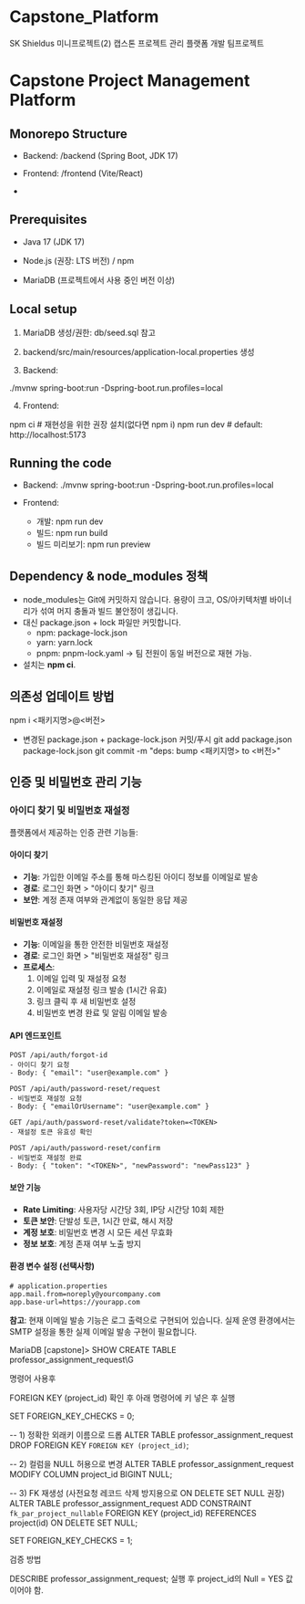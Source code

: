 # Capstone_Platform

SK Shieldus 미니프로젝트(2) 캡스톤 프로젝트 관리 플랫폼 개발 팀프로젝트

# Capstone Project Management Platform

## Monorepo Structure

- Backend: /backend (Spring Boot, JDK 17)

- Frontend: /frontend (Vite/React)
- 
## Prerequisites

- Java 17 (JDK 17)

- Node.js (권장: LTS 버전) / npm

- MariaDB (프로젝트에서 사용 중인 버전 이상)

## Local setup

1) MariaDB 생성/권한: db/seed.sql 참고

2) backend/src/main/resources/application-local.properties 생성

3) Backend:

./mvnw spring-boot:run -Dspring-boot.run.profiles=local

4) Frontend:

npm ci        # 재현성을 위한 권장 설치(없다면 npm i)
npm run dev   # default: http://localhost:5173

## Running the code

- Backend: ./mvnw spring-boot:run -Dspring-boot.run.profiles=local

- Frontend:
  - 개발: npm run dev
  - 빌드: npm run build 
  - 빌드 미리보기: npm run preview


## Dependency & node_modules 정책

- node_modules는 Git에 커밋하지 않습니다. 용량이 크고, OS/아키텍처별 바이너리가 섞여 머지 충돌과 빌드 불안정이 생깁니다.
- 대신 package.json + lock 파일만 커밋합니다.
  - npm: package-lock.json 
  - yarn: yarn.lock 
  - pnpm: pnpm-lock.yaml → 팀 전원이 동일 버전으로 재현 가능.
- 설치는 **npm ci**.

## 의존성 업데이트 방법
npm i <패키지명>@<버전>
- 변경된 package.json + package-lock.json 커밋/푸시
git add package.json package-lock.json
git commit -m "deps: bump <패키지명> to <버전>"

## 인증 및 비밀번호 관리 기능

### 아이디 찾기 및 비밀번호 재설정

플랫폼에서 제공하는 인증 관련 기능들:

#### 아이디 찾기
- **기능**: 가입한 이메일 주소를 통해 마스킹된 아이디 정보를 이메일로 발송
- **경로**: 로그인 화면 > "아이디 찾기" 링크
- **보안**: 계정 존재 여부와 관계없이 동일한 응답 제공

#### 비밀번호 재설정
- **기능**: 이메일을 통한 안전한 비밀번호 재설정
- **경로**: 로그인 화면 > "비밀번호 재설정" 링크
- **프로세스**:
  1. 이메일 입력 및 재설정 요청
  2. 이메일로 재설정 링크 발송 (1시간 유효)
  3. 링크 클릭 후 새 비밀번호 설정
  4. 비밀번호 변경 완료 및 알림 이메일 발송

#### API 엔드포인트

```
POST /api/auth/forgot-id
- 아이디 찾기 요청
- Body: { "email": "user@example.com" }

POST /api/auth/password-reset/request
- 비밀번호 재설정 요청
- Body: { "emailOrUsername": "user@example.com" }

GET /api/auth/password-reset/validate?token=<TOKEN>
- 재설정 토큰 유효성 확인

POST /api/auth/password-reset/confirm
- 비밀번호 재설정 완료
- Body: { "token": "<TOKEN>", "newPassword": "newPass123" }
```

#### 보안 기능
- **Rate Limiting**: 사용자당 시간당 3회, IP당 시간당 10회 제한
- **토큰 보안**: 단발성 토큰, 1시간 만료, 해시 저장
- **계정 보호**: 비밀번호 변경 시 모든 세션 무효화
- **정보 보호**: 계정 존재 여부 노출 방지

#### 환경 변수 설정 (선택사항)
```properties
# application.properties
app.mail.from=noreply@yourcompany.com
app.base-url=https://yourapp.com
```

**참고**: 현재 이메일 발송 기능은 로그 출력으로 구현되어 있습니다. 실제 운영 환경에서는 SMTP 설정을 통한 실제 이메일 발송 구현이 필요합니다.




MariaDB [capstone]> SHOW CREATE TABLE professor_assignment_request\G

명령어 사용후

FOREIGN KEY (project_id) 확인 후 아래 명령어에 키 넣은 후 실행

SET FOREIGN_KEY_CHECKS = 0;

-- 1) 정확한 외래키 이름으로 드롭
ALTER TABLE professor_assignment_request
DROP FOREIGN KEY `FOREIGN KEY (project_id)`;

-- 2) 컬럼을 NULL 허용으로 변경
ALTER TABLE professor_assignment_request
MODIFY COLUMN project_id BIGINT NULL;

-- 3) FK 재생성 (사전요청 레코드 삭제 방지용으로 ON DELETE SET NULL 권장)
ALTER TABLE professor_assignment_request
ADD CONSTRAINT `fk_par_project_nullable`
FOREIGN KEY (project_id) REFERENCES project(id)
ON DELETE SET NULL;

SET FOREIGN_KEY_CHECKS = 1;

검증 방법

DESCRIBE professor_assignment_request; 실행 후 project_id의 Null = YES 값 이어야 함.

